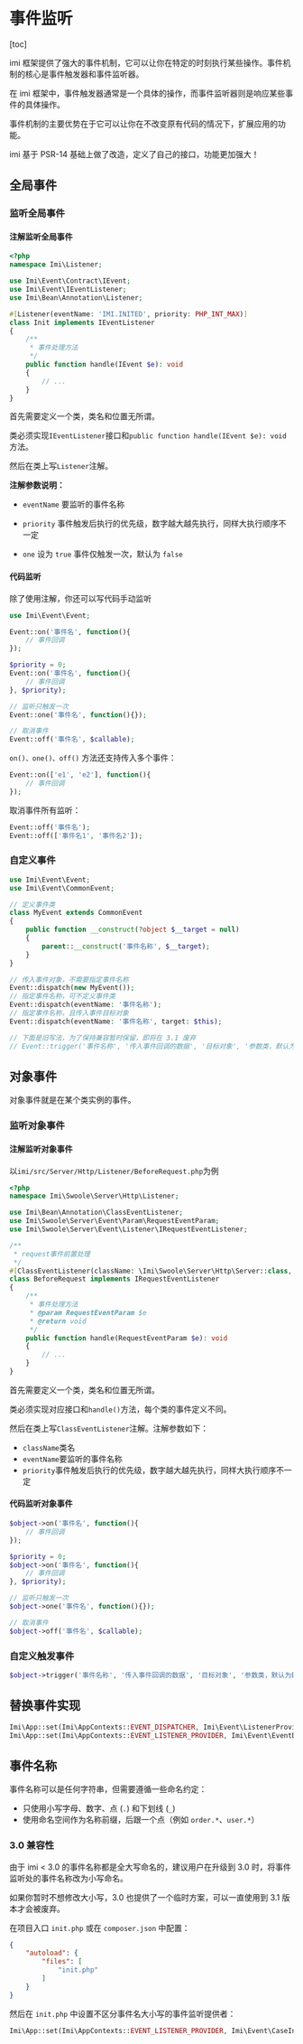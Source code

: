 # 事件监听

[toc]

imi 框架提供了强大的事件机制，它可以让你在特定的时刻执行某些操作。事件机制的核心是事件触发器和事件监听器。

在 imi 框架中，事件触发器通常是一个具体的操作，而事件监听器则是响应某些事件的具体操作。

事件机制的主要优势在于它可以让你在不改变原有代码的情况下，扩展应用的功能。

imi 基于 PSR-14 基础上做了改造，定义了自己的接口，功能更加强大！

## 全局事件

### 监听全局事件

#### 注解监听全局事件

```php
<?php
namespace Imi\Listener;

use Imi\Event\Contract\IEvent;
use Imi\Event\IEventListener;
use Imi\Bean\Annotation\Listener;

#[Listener(eventName: 'IMI.INITED', priority: PHP_INT_MAX)]
class Init implements IEventListener
{
    /**
     * 事件处理方法
     */
    public function handle(IEvent $e): void
    {
        // ...
    }
}
```

首先需要定义一个类，类名和位置无所谓。

类必须实现`IEventListener`接口和`public function handle(IEvent $e): void`方法。

然后在类上写`Listener`注解。

**注解参数说明：**

* `eventName` 要监听的事件名称

* `priority` 事件触发后执行的优先级，数字越大越先执行，同样大执行顺序不一定

* `one` 设为 `true` 事件仅触发一次，默认为 `false`

#### 代码监听

除了使用注解，你还可以写代码手动监听

```php
use Imi\Event\Event;

Event::on('事件名', function(){
    // 事件回调
});

$priority = 0;
Event::on('事件名', function(){
    // 事件回调
}, $priority);

// 监听只触发一次
Event::one('事件名', function(){});

// 取消事件
Event::off('事件名', $callable);
```

`on()、one()、off()` 方法还支持传入多个事件：

```php
Event::on(['e1', 'e2'], function(){
    // 事件回调
});
```

取消事件所有监听：

```php
Event::off('事件名');
Event::off(['事件名1', '事件名2']);
```

### 自定义事件

```php
use Imi\Event\Event;
use Imi\Event\CommonEvent;

// 定义事件类
class MyEvent extends CommonEvent
{
    public function __construct(?object $__target = null)
    {
        parent::__construct('事件名称', $__target);
    }
}

// 传入事件对象，不需要指定事件名称
Event::dispatch(new MyEvent());
// 指定事件名称，可不定义事件类
Event::dispatch(eventName: '事件名称');
// 指定事件名称，且传入事件目标对象
Event::dispatch(eventName: '事件名称', target: $this);

// 下面是旧写法，为了保持兼容暂时保留，即将在 3.1 废弃
// Event::trigger('事件名称', '传入事件回调的数据', '目标对象', '参数类，默认为EventParam::class');
```

## 对象事件

对象事件就是在某个类实例的事件。

### 监听对象事件

#### 注解监听对象事件

以`imi/src/Server/Http/Listener/BeforeRequest.php`为例

```php
<?php
namespace Imi\Swoole\Server\Http\Listener;

use Imi\Bean\Annotation\ClassEventListener;
use Imi\Swoole\Server\Event\Param\RequestEventParam;
use Imi\Swoole\Server\Event\Listener\IRequestEventListener;

/**
 * request事件前置处理
 */
#[ClassEventListener(className: \Imi\Swoole\Server\Http\Server::class, eventName: 'request', priority: PHP_INT_MAX)]
class BeforeRequest implements IRequestEventListener
{
    /**
     * 事件处理方法
     * @param RequestEventParam $e
     * @return void
     */
    public function handle(RequestEventParam $e): void
    {
        // ...
    }
}
```

首先需要定义一个类，类名和位置无所谓。

类必须实现对应接口和`handle()`方法，每个类的事件定义不同。

然后在类上写`ClassEventListener`注解。注解参数如下：

* `className`类名
* `eventName`要监听的事件名称
* `priority`事件触发后执行的优先级，数字越大越先执行，同样大执行顺序不一定

#### 代码监听对象事件

```php
$object->on('事件名', function(){
    // 事件回调
});

$priority = 0;
$object->on('事件名', function(){
    // 事件回调
}, $priority);

// 监听只触发一次
$object->one('事件名', function(){});

// 取消事件
$object->off('事件名', $callable);

```

### 自定义触发事件

```php
$object->trigger('事件名称', '传入事件回调的数据', '目标对象', '参数类，默认为EventParam::class');
```

## 替换事件实现

```php
Imi\App::set(Imi\AppContexts::EVENT_DISPATCHER, Imi\Event\ListenerProvider::class);
Imi\App::set(Imi\AppContexts::EVENT_LISTENER_PROVIDER, Imi\Event\EventDispatcher::class);
```

## 事件名称

事件名称可以是任何字符串，但需要遵循一些命名约定：

* 只使用小写字母、数字、点 (`.`) 和下划线 (`_`)
* 使用命名空间作为名称前缀，后跟一个点（例如 `order.*`、`user.*`）

### 3.0 兼容性

由于 imi < 3.0 的事件名称都是全大写命名的，建议用户在升级到 3.0 时，将事件监听处的事件名称改为小写命名。

如果你暂时不想修改大小写，3.0 也提供了一个临时方案，可以一直使用到 3.1 版本才会被废弃。

在项目入口 `init.php` 或在 `composer.json` 中配置：

```json
{
    "autoload": {
        "files": [
            "init.php"
        ]
    }
}
```

然后在 `init.php` 中设置不区分事件名大小写的事件监听提供者：

```php
Imi\App::set(Imi\AppContexts::EVENT_LISTENER_PROVIDER, Imi\Event\CaseInsensitiveListenerProvider::class);
```
